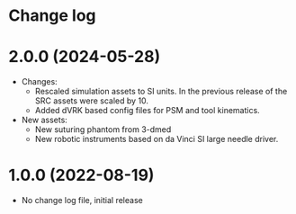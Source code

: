 Change log
==========

2.0.0 (2024-05-28)
==================

* Changes:
   * Rescaled simulation assets to SI units. In the previous release of the SRC assets were scaled by 10.
   * Added dVRK based config files for PSM and tool kinematics.
* New assets:
   * New suturing phantom from 3-dmed
   * New robotic instruments based on da Vinci SI large needle driver.


1.0.0 (2022-08-19)
==================

* No change log file, initial release
